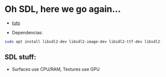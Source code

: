 # Oh SDL, here we go again...

- [tuto](https://www.youtube.com/watch?v=rt6vsBupcrE)

- Dependencias:
~~~bash
sudo apt install libsdl2-dev libsdl2-image-dev libsdl2-ttf-dev libsdl2-mixer-dev
~~~



## SDL stuff:
- Surfaces use CPU/RAM, Textures use GPU
